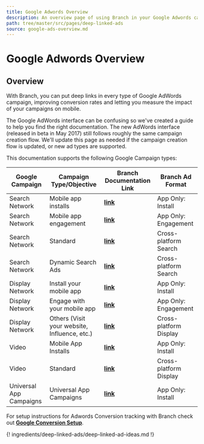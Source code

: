 ```yaml
---
title: Google Adwords Overview
description: An overview page of using Branch in your Google Adwords campaigns.
path: tree/master/src/pages/deep-linked-ads
source: google-ads-overview.md
---
```

# Google Adwords Overview

## Overview

With Branch, you can put deep links in every type of Google AdWords campaign, improving conversion rates and letting you measure the impact of your campaigns on mobile.  

The Google AdWords interface can be confusing so we've created a guide to help you find the right documentation. The new AdWords interface (released in beta in May 2017) still follows roughly the same campaign creation flow. We'll update this page as needed if the campaign creation flow is updated, or new ad types are supported.

This documentation supports the following Google Campaign types:

Google Campaign | Campaign Type/Objective | Branch Documentation Link | Branch Ad Format
--- | --- | --- | ---
Search Network | Mobile app installs | **[link](/pages/deep-linked-ads/google-search-install-ads)** | App Only: Install
Search Network | Mobile app engagement | **[link](/pages/deep-linked-ads/google-search-engagement-ads)** | App Only: Engagement
Search Network | Standard  | **[link](/pages/deep-linked-ads/google-xplatform-search-ads)** | Cross-platform Search
Search Network | Dynamic Search Ads  | **[link](/pages/deep-linked-ads/google-xplatform-search-ads)** | Cross-platform Search
Display Network | Install your mobile app | **[link](/pages/deep-linked-ads/google-display-install-ads)** | App Only: Install
Display Network | Engage with your mobile app | **[link](/pages/deep-linked-ads/google-display-engagement-ads)** | App Only: Engagement
Display Network | Others (Visit your website, Influence, etc.)  | **[link](/pages/deep-linked-ads/google-xplatform-display-ads)** | Cross-platform Display
Video | Mobile App Installs | **[link](/pages/deep-linked-ads/google-video-ads)** | App Only: Install
Video | Standard | **[link](/pages/deep-linked-ads/google-video-ads)** | Cross-platform Display
Universal App Campaigns | Universal App Campaigns | **[link](/pages/deep-linked-ads/google-uac)** | App Only: Install

<!-- Shopping | Shopping | link here | Cross-platform Product Links
Video (YouTube TrueView) | Shopping | link here | Cross-platform Product Links -->

For setup instructions for Adwords Conversion tracking with Branch check out **[Google Conversion Setup](/pages/deep-linked-ads/google-conversions)**.

{! ingredients/deep-linked-ads/deep-linked-ad-ideas.md !}
